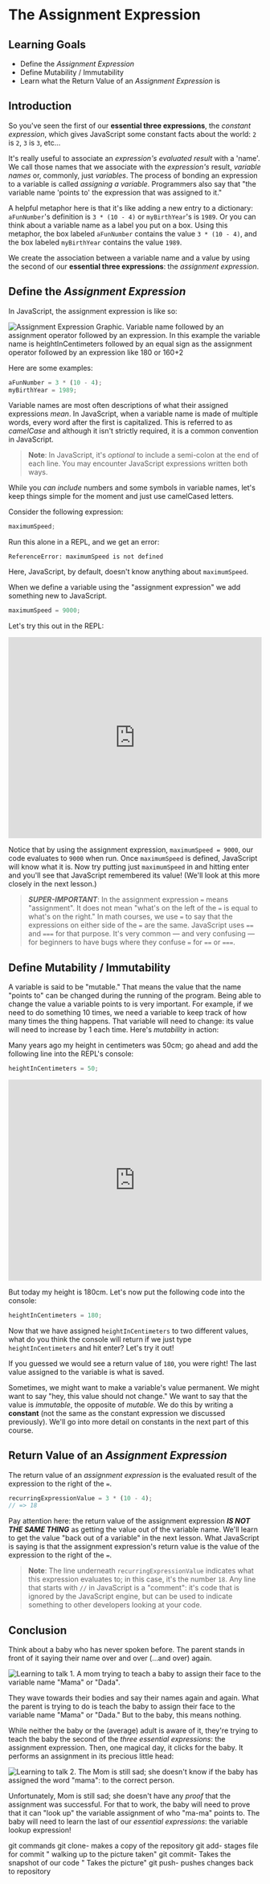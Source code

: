 # The Assignment Expression

## Learning Goals

- Define the _Assignment Expression_
- Define Mutability / Immutability
- Learn what the Return Value of an _Assignment Expression_ is

## Introduction

So you've seen the first of our **essential three expressions**, the _constant
expression_, which gives JavaScript some constant facts about the world: `2` is
`2`, `3` is `3`, etc...

It's really useful to associate an _expression's evaluated result_ with a
'name'. We call those names that we associate with the _expression's_ result,
_variable names_ or, commonly, just _variables_. The process of bonding an
expression to a variable is called _assigning a variable_. Programmers also say
that "the variable name 'points to' the expression that was assigned to it."

A helpful metaphor here is that it's like adding a new entry to a dictionary:
`aFunNumber`'s definition is `3 * (10 - 4)` or `myBirthYear`'s is `1989`. Or you
can think about a variable name as a label you put on a box. Using this
metaphor, the box labeled `aFunNumber` contains the value `3 * (10 - 4)`, and
the box labeled `myBirthYear` contains the value `1989`.

We create the association between a variable name and a value by using the
second of our **essential three expressions**: the _assignment expression_.

## Define the _Assignment Expression_

In JavaScript, the assignment expression is like so:

![Assignment Expression Graphic. Variable name followed by an assignment operator followed by an expression. In this example the variable name is heightInCentimeters followed by an equal sign as the assignment operator followed by an expression like 180 or 160+2](https://curriculum-content.s3.amazonaws.com/phase-0/the-assignment-expression/assigning-a-variable.jpg)

Here are some examples:

```js
aFunNumber = 3 * (10 - 4);
myBirthYear = 1989;
```

Variable names are most often descriptions of what their assigned expressions
_mean_. In JavaScript, when a variable name is made of multiple words, every
word after the first is capitalized. This is referred to as _camelCase_ and
although it isn't strictly required, it is a common convention in JavaScript.

> **Note**: In JavaScript, it's _optional_ to include a semi-colon at the end of
> each line. You may encounter JavaScript expressions written both ways.

While you _can include_ numbers and some symbols in variable names, let's keep
things simple for the moment and just use camelCased letters.

Consider the following expression:

```js
maximumSpeed;
```

Run this alone in a REPL, and we get an error:

```text
ReferenceError: maximumSpeed is not defined
```

Here, JavaScript, by default, doesn't know anything about `maximumSpeed`.

When we define a variable using the "assignment expression" we add something new
to JavaScript.

```js
maximumSpeed = 9000;
```

Let's try this out in the REPL:

<iframe height="400px" width="100%" src="https://replit.com/@lizbur10/Sandbox?embed=true" scrolling="no" frameborder="no" allowtransparency="true" allowfullscreen="true" sandbox="allow-forms allow-pointer-lock allow-popups allow-same-origin allow-scripts allow-modals"></iframe>

Notice that by using the assignment expression, `maximumSpeed = 9000`, our code
evaluates to `9000` when run. Once `maximumSpeed` is defined, JavaScript will
know what it is. Now try putting just `maximumSpeed` in and hitting enter and
you'll see that JavaScript remembered its value! (We'll look at this more
closely in the next lesson.)

> **_SUPER-IMPORTANT_**: In the assignment expression `=` means "assignment". It
> does not mean "what's on the left of the `=` is equal to what's on the right."
> In math courses, we use `=` to say that the expressions on either side of the
> `=` are the same. JavaScript uses `==` and `===` for that purpose. It's very
> common — and very confusing — for beginners to have bugs where they confuse
> `=` for `==` or `===`.

## Define Mutability / Immutability

A variable is said to be "mutable." That means the value that the name "points
to" can be changed during the running of the program. Being able to change the
value a variable points to is very important. For example, if we need to do
something 10 times, we need a variable to keep track of how many times the thing
happens. That variable will need to change: its value will need to increase by 1
each time. Here's _mutability_ in action:

Many years ago my height in centimeters was 50cm; go ahead and add the following
line into the REPL's console:

```js
heightInCentimeters = 50;
```

<iframe height="400px" width="100%" src="https://replit.com/@lizbur10/Sandbox?embed=true" scrolling="no" frameborder="no" allowtransparency="true" allowfullscreen="true" sandbox="allow-forms allow-pointer-lock allow-popups allow-same-origin allow-scripts allow-modals"></iframe>

But today my height is 180cm. Let's now put the following code into the console:

```js
heightInCentimeters = 180;
```

Now that we have assigned `heightInCentimeters` to two different values, what do
you think the console will return if we just type `heightInCentimeters` and hit
enter? Let's try it out!

If you guessed we would see a return value of `180`, you were right! The last
value assigned to the variable is what is saved.

Sometimes, we might want to make a variable's value permanent. We might want to
say "hey, this value should not change." We want to say that the value is
_immutable_, the opposite of _mutable_. We do this by writing a **constant**
(not the same as the constant expression we discussed previously). We'll go into
more detail on constants in the next part of this course.

## Return Value of an _Assignment Expression_

The return value of an _assignment expression_ is the evaluated result of the
expression to the right of the `=`.

```js
recurringExpressionValue = 3 * (10 - 4);
// => 18
```

Pay attention here: the return value of the assignment expression **_IS NOT THE
SAME THING_** as getting the value out of the variable name. We'll learn to get
the value "back out of a variable" in the next lesson. What JavaScript is saying
is that the assignment expression's return value is the value of the expression
to the right of the `=`.

> **Note**: The line underneath `recurringExpressionValue` indicates what this
> expression evaluates to; in this case, it's the number `18`. Any line that
> starts with `//` in JavaScript is a "comment": it's code that is ignored by
> the JavaScript engine, but can be used to indicate something to other
> developers looking at your code.

## Conclusion

Think about a baby who has never spoken before. The parent stands in front of
it saying their name over and over (...and over) again.

![Learning to talk 1. A mom trying to teach a baby to assign their face to the variable name "Mama" or "Dada".](https://curriculum-content.s3.amazonaws.com/phase-0/the-assignment-expression/Image_55_Mama-Baby_1.png)

They wave towards their bodies and say their names again and again. What the
parent is trying to do is teach the baby to assign their face to the variable
name "Mama" or "Dada." But to the baby, this means nothing.

While neither the baby or the (average) adult is aware of it, they're trying to
teach the baby the second of the _three essential expressions_: the assignment
expression. Then, one magical day, it clicks for the baby. It performs an
assignment in its precious little head:

![Learning to talk 2. The Mom is still sad; she doesn't know if the baby has assigned the word "mama": to the correct person.](https://curriculum-content.s3.amazonaws.com/phase-0/the-assignment-expression/Image_55_Mama-Baby_2.png)

Unfortunately, Mom is still sad; she doesn't have any _proof_ that the
assignment was successful. For that to work, the baby will need to prove that it
can "look up" the variable assignment of who "ma-ma" points to. The baby will
need to learn the last of our _essential expressions_: the variable lookup
expression!




git commands
git clone- makes a copy of the repository
git add- stages file for commit " walking up to the picture taken"
git commit- Takes the snapshot of our code " Takes the picture"
git push- pushes changes back to repository